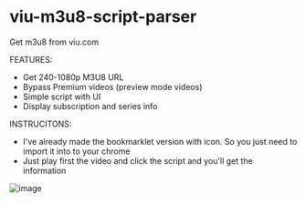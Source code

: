 # viu-m3u8-script-parser
Get m3u8 from viu.com

FEATURES:
- Get 240-1080p M3U8 URL
- Bypass Premium videos (preview mode videos)
- Simple script with UI
- Display subscription and series info

INSTRUCITONS:
- I've already made the bookmarklet version with icon. So you just need to import it into to your chrome
- Just play first the video and click the script and you'll get the information

![image](https://i.imgur.com/ifsBeww.png)
